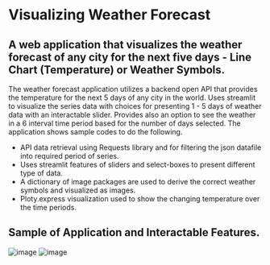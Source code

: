 # Visualizing Weather Forecast
## A web application that visualizes the weather forecast of any city for the next five days - Line Chart (Temperature) or Weather Symbols.

The weather forecast application utilizes a backend open API that provides the temperature for the next 5 days of any city in the world.
Uses streamlit to visualize the series data with choices for presenting 1 - 5 days of weather data with an interactable slider.
Provides also an option to see the weather in a 6 interval time period based for the number of days selected. The application shows sample codes to do the following.

* API data retrieval using Requests library and for filtering the json datafile into required period of series.
* Uses streamlit features of sliders and select-boxes to present different type of data.
* A dictionary of image packages are used to derive the correct weather symbols and visualized as images.
* Ploty.express visualization used to show the changing temperature over the time periods.

## Sample of Application and Interactable Features.
![image](https://github.com/ilyan146/data_programs/assets/123881167/33a81a2f-89dc-461b-9b14-206cd869912c)
![image](https://github.com/ilyan146/data_programs/assets/123881167/e5d1379b-868f-4c25-9bc6-60c06fb47c95)

